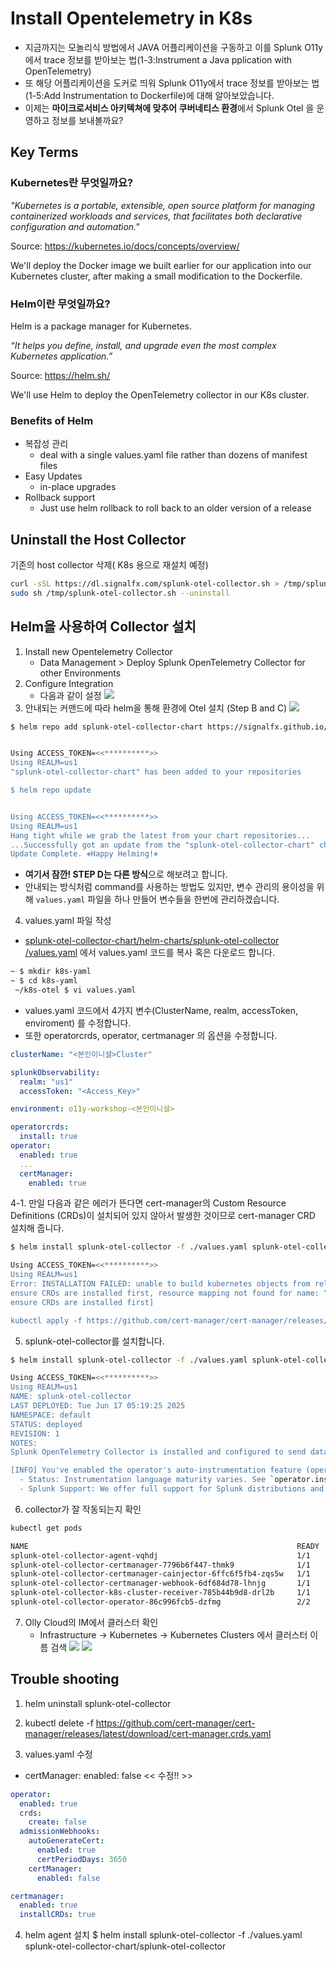 # Install Opentelemetry in K8s
- 지금까지는 모놀리식 방법에서 JAVA 어플리케이션을 구동하고 이를 Splunk O11y에서 trace 정보를 받아보는 법(1-3:Instrument a Java pplication with OpenTelemetry) 
- 또 해당 어플리케이션을 도커로 띄워 Splunk O11y에서 trace 정보를 받아보는 법(1-5:Add Instrumentation to Dockerfile)에 대해 알아보았습니다. 
- 이제는 **마이크로서비스 아키텍쳐에 맞추어 쿠버네티스 환경**에서 Splunk Otel 을 운영하고 정보를 보내볼까요? 
## Key Terms

### Kubernetes란 무엇일까요?

_"Kubernetes is a portable, extensible, open source platform for managing containerized
workloads and services, that facilitates both declarative configuration and automation."_

Source: https://kubernetes.io/docs/concepts/overview/

We'll deploy the Docker image we built earlier for our application into our Kubernetes cluster, after making
a small modification to the Dockerfile.

### Helm이란 무엇일까요?

Helm is a package manager for Kubernetes.

_“It helps you define, install, and upgrade even the most complex Kubernetes application.”_

Source: https://helm.sh/

We'll use Helm to deploy the OpenTelemetry collector in our K8s cluster.

### Benefits of Helm

- 복잡성 관리
  - deal with a single values.yaml file rather than dozens of manifest files
- Easy Updates
  - in-place upgrades
- Rollback support
  - Just use helm rollback to roll back to an older version of a release

## Uninstall the Host Collector

기존의 host collector 삭제( K8s 용으로 재설치 예정)

```bash
curl -sSL https://dl.signalfx.com/splunk-otel-collector.sh > /tmp/splunk-otel-collector.sh;
sudo sh /tmp/splunk-otel-collector.sh --uninstall
```

## Helm을 사용하여 Collector 설치

1. Install new Opentelemetry Collector
   - Data Management > Deploy Splunk OpenTelemetry Collector for other Environments
2. Configure Integration
   - 다음과 같이 설정
     ![](../../images/1-ninja-kr/1-6-configuration1.png)
3. 안내되는 커맨드에 따라 helm을 통해 환경에 Otel 설치 (Step B and C)
![](../../images/1-ninja-kr/1-6-configuration3.png)
```bash
$ helm repo add splunk-otel-collector-chart https://signalfx.github.io/splunk-otel-collector-chart


Using ACCESS_TOKEN=<<**********>>
Using REALM=us1
"splunk-otel-collector-chart" has been added to your repositories

$ helm repo update


Using ACCESS_TOKEN=<<**********>>
Using REALM=us1
Hang tight while we grab the latest from your chart repositories...
...Successfully got an update from the "splunk-otel-collector-chart" chart repository
Update Complete. ⎈Happy Helming!⎈
```
* **여기서 잠깐! STEP D는 다른 방식**으로 해보려고 합니다. 
* 안내되는 방식처럼 command를 사용하는 방법도 있지만, 변수 관리의 용이성을 위해 ```values.yaml``` 파일을 하나 만들어 변수들을 한번에 관리하겠습니다. 

4. values.yaml 파일 작성
- [splunk-otel-collector-chart/helm-charts/splunk-otel-collector
/values.yaml](https://github.com/signalfx/splunk-otel-collector-chart/blob/main/helm-charts/splunk-otel-collector/values.yaml) 에서 values.yaml 코드를 복사 혹은 다운로드 합니다. 

```bash
~ $ mkdir k8s-yaml
~ $ cd k8s-yaml
 ~/k8s-otel $ vi values.yaml 
```

- values.yaml 코드에서 4가지 변수(ClusterName, realm, accessToken, enviroment) 를 수정합니다.
- 또한 operatorcrds, operator, certmanager 의 옵션을 수정합니다. 
```yaml
clusterName: "<본인이니셜>Cluster"

splunkObservability:
  realm: "us1"
  accessToken: "<Access_Key>"

environment: o11y-workshop-<본인이니셜>

operatorcrds:
  install: true
operator:
  enabled: true
  ...
  certManager:
    enabled: true
```
4-1. 만일 다음과 같은 에러가 뜬다면 cert-manager의 Custom Resource Definitions (CRDs)이 설치되어 있지 않아서 발생한 것이므로 cert-manager CRD 설치해 줍니다. 
```bash
$ helm install splunk-otel-collector -f ./values.yaml splunk-otel-collector-chart/splunk-otel-collector

Using ACCESS_TOKEN=<<**********>>
Using REALM=us1
Error: INSTALLATION FAILED: unable to build kubernetes objects from release manifest: [resource mapping not found for name: "splunk-otel-collector-operator-serving-cert" namespace: "default" from "": no matches for kind "Certificate" in version "cert-manager.io/v1"
ensure CRDs are installed first, resource mapping not found for name: "splunk-otel-collector-operator-selfsigned-issuer" namespace: "default" from "": no matches for kind "Issuer" in version "cert-manager.io/v1"
ensure CRDs are installed first]

kubectl apply -f https://github.com/cert-manager/cert-manager/releases/latest/download/cert-manager.crds.yaml

```

5. splunk-otel-collector를 설치합니다. 
```bash
$ helm install splunk-otel-collector -f ./values.yaml splunk-otel-collector-chart/splunk-otel-collector

Using ACCESS_TOKEN=<<**********>>
Using REALM=us1
NAME: splunk-otel-collector
LAST DEPLOYED: Tue Jun 17 05:19:25 2025
NAMESPACE: default
STATUS: deployed
REVISION: 1
NOTES:
Splunk OpenTelemetry Collector is installed and configured to send data to Splunk Observability realm us1.

[INFO] You've enabled the operator's auto-instrumentation feature (operator.enabled=true)! The operator can automatically instrument Kubernetes hosted applications.
  - Status: Instrumentation language maturity varies. See `operator.instrumentation.spec` and documentation for utilized instrumentation details.
  - Splunk Support: We offer full support for Splunk distributions and best-effort support for native OpenTelemetry distributions of auto-instrumentation libraries.
```

6. collector가 잘 작동되는지 확인
```bash
kubectl get pods

NAME                                                            READY   STATUS    RESTARTS   AGE
splunk-otel-collector-agent-vqhdj                               1/1     Running   0          59m
splunk-otel-collector-certmanager-7796b6f447-thmk9              1/1     Running   0          59m
splunk-otel-collector-certmanager-cainjector-6ffc6f5fb4-zqs5w   1/1     Running   0          59m
splunk-otel-collector-certmanager-webhook-6df684d78-lhnjg       1/1     Running   0          59m
splunk-otel-collector-k8s-cluster-receiver-785b44b9d8-drl2b     1/1     Running   0          59m
splunk-otel-collector-operator-86c996fcb5-dzfmg                 2/2     Running   0          59m

```
7. Olly Cloud의 IM에서 클러스터 확인
   - Infrastructure -> Kubernetes -> Kubernetes Clusters 에서 클러스터 이름 검색
     ![](../../images/1-ninja-kr/1-6-configuration2.png)
     ![](../../images/1-ninja-kr/1-6-configuration4.png)




## Trouble shooting

1. helm uninstall splunk-otel-collector
2. kubectl delete -f https://github.com/cert-manager/cert-manager/releases/latest/download/cert-manager.crds.yaml

3. values.yaml 수정
- certManager:
      enabled: false << 수정!! >>
```yaml
operator:
  enabled: true
  crds:
    create: false
  admissionWebhooks:
    autoGenerateCert:
      enabled: true
      certPeriodDays: 3650
    certManager:
      enabled: false

certmanager:
  enabled: true
  installCRDs: true
```

4. helm agent 설치
$ helm install splunk-otel-collector -f ./values.yaml splunk-otel-collector-chart/splunk-otel-collector
